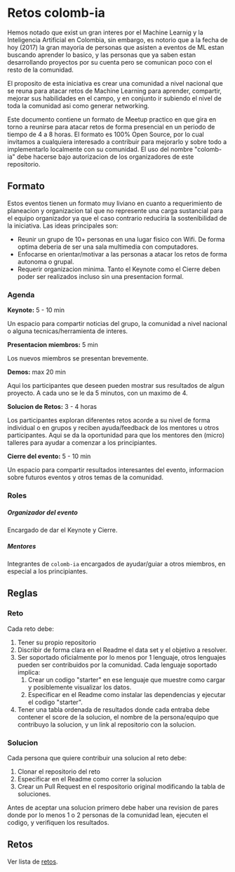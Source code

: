 # Retos colomb-ia
Hemos notado que exist un gran interes por el Machine Learnig y la Inteligencia Artificial en Colombia, sin embargo, es notorio que a la fecha de hoy (2017) la gran mayoria de personas que asisten a eventos de ML estan buscando aprender lo basico, y las personas que ya saben estan desarrollando proyectos por su cuenta pero se comunican poco con el resto de la comunidad.

El proposito de esta iniciativa es crear una comunidad a nivel nacional que se reuna para atacar retos de Machine Learning para aprender, compartir, mejorar sus habilidades en el campo, y en conjunto ir subiendo el nivel de toda la comunidad asi como generar networking.

Este documento contiene un formato de Meetup practico en que gira en torno a reunirse para atacar retos de forma presencial en un periodo de tiempo de 4 a 8 horas. El formato es 100% Open Source, por lo cual invitamos a cualquiera interesado a contribuir para mejorarlo y sobre todo a implementarlo localmente con su comunidad. El uso del nombre "colomb-ia" debe hacerse bajo autorizacion de los organizadores de este repositorio.

## Formato
Estos eventos tienen un formato muy liviano en cuanto a requerimiento de planeacion y organizacion tal que no represente una carga sustancial para el equipo organizador ya que el caso contrario reduciria la sostenibilidad de la iniciativa. Las ideas principales son:
* Reunir un grupo de 10+ personas en una lugar fisico con Wifi. De forma optima deberia de ser una sala multimedia con computadores.
* Enfocarse en orientar/motivar a las personas a atacar los retos de forma autonoma o grupal.
* Requerir organizacion minima. Tanto el Keynote como el Cierre deben poder ser realizados incluso sin una presentacion formal.

### Agenda
**Keynote:** 5 - 10 min

Un espacio para compartir noticias del grupo, la comunidad a nivel nacional o alguna tecnicas/herramienta de interes.

**Presentacion miembros:** 5 min

Los nuevos miembros se presentan brevemente.

**Demos:** max 20 min

Aqui los participantes que deseen pueden mostrar sus resultados de algun proyecto. A cada uno se le da 5 minutos, con un maximo de 4.

**Solucion de Retos:** 3 - 4 horas

Los participantes exploran diferentes retos acorde a su nivel de forma individual o en grupos y reciben ayuda/feedback de los mentores u otros participantes. Aqui se da la oportunidad para que los mentores den (micro) talleres para ayudar a comenzar a los principiantes.

**Cierre del evento:** 5 - 10 min

Un espacio para compartir resultados interesantes del evento, informacion sobre futuros eventos y otros temas de la comunidad.

### Roles
##### Organizador del evento
Encargado de dar el Keynote y Cierre.

##### Mentores
Integrantes de `colomb-ia` encargados de ayudar/guiar a otros miembros, en especial a los principiantes.

## Reglas
### Reto
Cada reto debe:
1. Tener su propio repositorio
1. Discribir de forma clara en el Readme el data set y el objetivo a resolver.
1. Ser soportado oficialmente por lo menos por 1 lenguaje, otros lenguajes pueden ser contribuidos por la comunidad. Cada lenguaje soportado implica:
    1. Crear un codigo "starter" en ese lenguaje que muestre como cargar y posiblemente visualizar los datos.
    1. Especificar en el Readme como instalar las dependencias y ejecutar el codigo "starter".
1. Tener una tabla ordenada de resultados donde cada entraba debe contener el score de la solucion, el nombre de la persona/equipo que contribuyo la solucion, y un link al repositorio con la solucion.
  
### Solucion
Cada persona que quiere contribuir una solucion al reto debe:
1. Clonar el repositorio del reto
2. Especificar en el Readme como correr la solucion
3. Crear un Pull Request en el respositorio original modificando la tabla de soluciones.

Antes de aceptar una solucion primero debe haber una revision de pares donde por lo menos 1 o 2 personas de la comunidad lean, ejecuten el codigo, y verifiquen los resultados.

## Retos
Ver lista de [retos](https://github.com/colomb-ia/retos).
